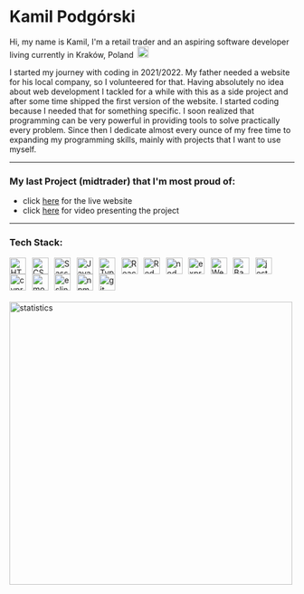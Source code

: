 # Kamil Podgórski

<!-- ### **`Junior Developer`** -->

Hi, my name is Kamil, I'm a retail trader and an aspiring software developer living currently in Kraków, Poland <img style="display: inline-block; margin-left: 3px" width="20px" src="https://upload.wikimedia.org/wikipedia/en/1/12/Flag_of_Poland.svg">

I started my journey with coding in 2021/2022. My father needed a website for his local company, so I volunteered for that. Having absolutely no idea about web development I tackled for a while with this as a side project and after some time shipped the first version of the website. I started coding because I needed that for something specific. I soon realized that programming can be very powerful in providing tools to solve practically every problem. Since then I dedicate almost every ounce of my free time to expanding my programming skills, mainly with projects that I want to use myself.

---

### My last Project (midtrader) that I'm most proud of:

- click <a href="https://midtrader.fly.dev/" target="_blank">here</a> for the live website
- click <a href="https://www.youtube.com/watch?v=jckOW0lykHU" target="_blank">here</a> for video presenting the project

---

### Tech Stack:

<img align="left" alt="HTML5" title="HTML5" width="29px" style="padding-right:7.5px" src="https://cdn.jsdelivr.net/gh/devicons/devicon/icons/html5/html5-original.svg"/>
<img align="left" alt="CSS3" title="CSS3" width="29px" style="padding-right:7.5px" src="https://cdn.jsdelivr.net/gh/devicons/devicon/icons/css3/css3-original.svg" />
<img align="left" alt="Sass" title="Sass" width="29px" style="padding-right:7.5px" src="https://cdn.jsdelivr.net/gh/devicons/devicon/icons/sass/sass-original.svg">
<img align="left" alt="JavaScript" title="JavaScript" width="29px" style="padding-right:7.5px" src="https://cdn.jsdelivr.net/gh/devicons/devicon/icons/javascript/javascript-original.svg">
<img align="left" alt="TypeScript" title="TypeScript" width="29px" style="padding-right:7.5px" src="https://cdn.jsdelivr.net/gh/devicons/devicon/icons/typescript/typescript-original.svg">
<img align="left" alt="React" title="React" width="29px" style="padding-right:7.5px" src="https://cdn.jsdelivr.net/gh/devicons/devicon/icons/react/react-original.svg">
<img align="left" alt="Redux" title="Redux" width="29px" style="padding-right:7.5px" src="https://cdn.jsdelivr.net/gh/devicons/devicon/icons/redux/redux-original.svg" >
<img align="left" alt="node.js" title="node.js" width="29px" style="padding-right:7.5px" src="https://cdn.jsdelivr.net/gh/devicons/devicon/icons/nodejs/nodejs-original.svg">
<img align="left" alt="express.js" title="express.js" width="29px" style="padding-right:7.5px" src="https://cdn.jsdelivr.net/gh/devicons/devicon/icons/express/express-original.svg">
<img align="left" alt="Webpack" title="Webpack" width="29px" style="padding-right:7.5px" src="https://cdn.jsdelivr.net/gh/devicons/devicon/icons/webpack/webpack-original.svg">
<img align="left" alt="Babel" title="Babel" width="29px" style="padding-right:7.5px"  src="https://cdn.jsdelivr.net/gh/devicons/devicon/icons/babel/babel-original.svg">
<img align="left" alt="jest" title="jest" width="29px" style="padding-right:7.5px" src="https://cdn.jsdelivr.net/gh/devicons/devicon/icons/jest/jest-plain.svg">
<img align="left" alt="cypress" title="cypress" width="29px" style="padding-right:7.5px"  src="https://svgshare.com/i/p2c.svg' title='cypress-plain" >
<img align="left" alt="mongo db" title="mongo db" width="29px" style="padding-right:7.5px" src="https://cdn.jsdelivr.net/gh/devicons/devicon/icons/mongodb/mongodb-original.svg" >
<img align="left" alt="eslint" title="eslint" width="29px" style="padding-right:7.5px" src="https://cdn.jsdelivr.net/gh/devicons/devicon/icons/eslint/eslint-original.svg">
<img align="left" alt="npm" title="npm" width="29px" style="padding-right:7.5px" src="https://cdn.jsdelivr.net/gh/devicons/devicon/icons/npm/npm-original-wordmark.svg">
<img align="left" alt="git" title="git" width="29px" style="padding-right:7.5px" src="https://cdn.jsdelivr.net/gh/devicons/devicon/icons/git/git-original.svg"/>

<br />
<br />
<br />

<img title="statistics" style="margin-top:20px" width="500px" src="https://github-readme-stats.vercel.app/api/top-langs/?username=kamilp522&layout=compact&hide=php">
